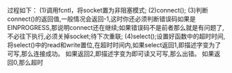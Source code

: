 过程如下：
(1)调用fcntl，将socket置为非阻塞模式; 
(2)connect(); 
(3)判断connect()的返回值,一般情况会返回-1,这时你还必须判断错误码如果是EINPROGRESS,那说明connect还在继续;如果错误码不是前者那么就是有问题了,不必往下执行,必须关掉socket;待下次重联; 
(4)select();设置好函数中的超时时间,将select()中的read和write置位,在超时时间内,如果select返回1,即描述字变为了可写,那么连接成功。 如果返回2,即描述字变为即可读又可写,那么出错。 如果返回0,那么超时
